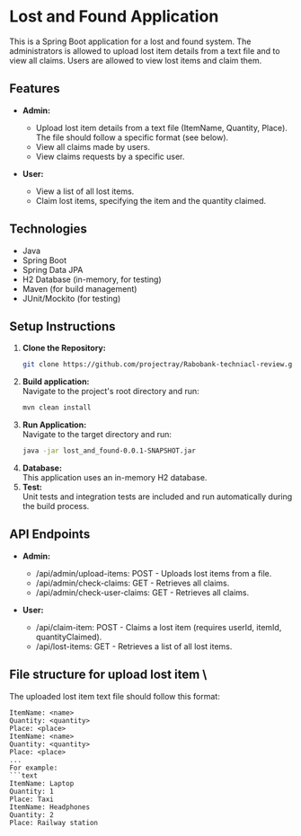 # Lost and Found Application

This is a Spring Boot application for a lost and found system.  The administrators is allowed to upload lost item details from a text file and to view all claims. Users are allowed to view lost items and claim them.

## Features

* **Admin:**
    * Upload lost item details from a text file (ItemName, Quantity, Place).  The file should follow a specific format (see below).
    * View all claims made by users.
    * View claims requests by a specific user.

* **User:**
    * View a list of all lost items.
    * Claim lost items, specifying the item and the quantity claimed.

## Technologies

* Java
* Spring Boot
* Spring Data JPA
* H2 Database (in-memory, for testing)
* Maven (for build management)
* JUnit/Mockito (for testing)

## Setup Instructions

1. **Clone the Repository:**
   ```bash
   git clone https://github.com/projectray/Rabobank-techniacl-review.git
2. **Build application:**\
   Navigate to the project's root directory and run:
   ```bash
   mvn clean install
4. **Run Application:** \
   Navigate to the target directory and run:
   ```bash
   java -jar lost_and_found-0.0.1-SNAPSHOT.jar
6. **Database:**\
   This application uses an in-memory H2 database.
7. **Test:**\
   Unit tests and integration tests are included and run automatically during the build process.
   
## API Endpoints
* **Admin:**
    * /api/admin/upload-items: POST - Uploads lost items from a file.
    * /api/admin/check-claims: GET - Retrieves all claims.
    * /api/admin/check-user-claims: GET - Retrieves all claims.

* **User:**
    * /api/claim-item: POST - Claims a lost item (requires userId, itemId, quantityClaimed).
    * /api/lost-items: GET - Retrieves a list of all lost items.
 
## File structure for upload lost item \
The uploaded lost item text file should follow this format:
   ```text
   ItemName: <name>
   Quantity: <quantity>
   Place: <place>
   ItemName: <name>
   Quantity: <quantity>
   Place: <place>
   ...
For example:
   ```text
   ItemName: Laptop
   Quantity: 1
   Place: Taxi
   ItemName: Headphones
   Quantity: 2
   Place: Railway station

   
